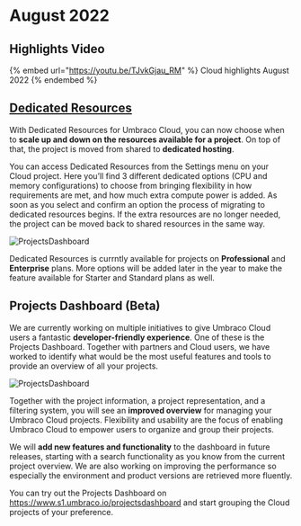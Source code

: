 # August 2022

## Highlights Video

{% embed url="https://youtu.be/TJvkGjau_RM" %}
Cloud highlights August 2022
{% endembed %}

## [Dedicated Resources](../../project-settings/dedicated-resources.md)

With Dedicated Resources for Umbraco Cloud, you can now choose when to **scale up and down on the resources available for a project**. On top of that, the project is moved from shared to **dedicated hosting**.

You can access Dedicated Resources from the Settings menu on your Cloud project. Here you’ll find 3 different dedicated options (CPU and memory configurations) to choose from bringing flexibility in how requirements are met, and how much extra compute power is added. As soon as you select and confirm an option the process of migrating to dedicated resources begins. If the extra resources are no longer needed, the project can be moved back to shared resources in the same way.

![ProjectsDashboard](../images/DedicatedResourceMvp.gif)

Dedicated Resources is currntly available for projects on **Professional** and **Enterprise** plans. More options will be added later in the year to make the feature available for Starter and Standard plans as well.

## Projects Dashboard (Beta)

We are currently working on multiple initiatives to give Umbraco Cloud users a fantastic **developer-friendly experience**. One of these is the Projects Dashboard. Together with partners and Cloud users, we have worked to identify what would be the most useful features and tools to provide an overview of all your projects.

![ProjectsDashboard](../images/ProjectsDashboard.gif)

Together with the project information, a project representation, and a filtering system, you will see an **improved overview** for managing your Umbraco Cloud projects. Flexibility and usability are the focus of enabling Umbraco Cloud to empower users to organize and group their projects.

We will **add new features and functionality** to the dashboard in future releases, starting with a search functionality as you know from the current project overview. We are also working on improving the performance so especially the environment and product versions are retrieved more fluently.

You can try out the Projects Dashboard on https://www.s1.umbraco.io/projectsdashboard and start grouping the Cloud projects of your preference.
